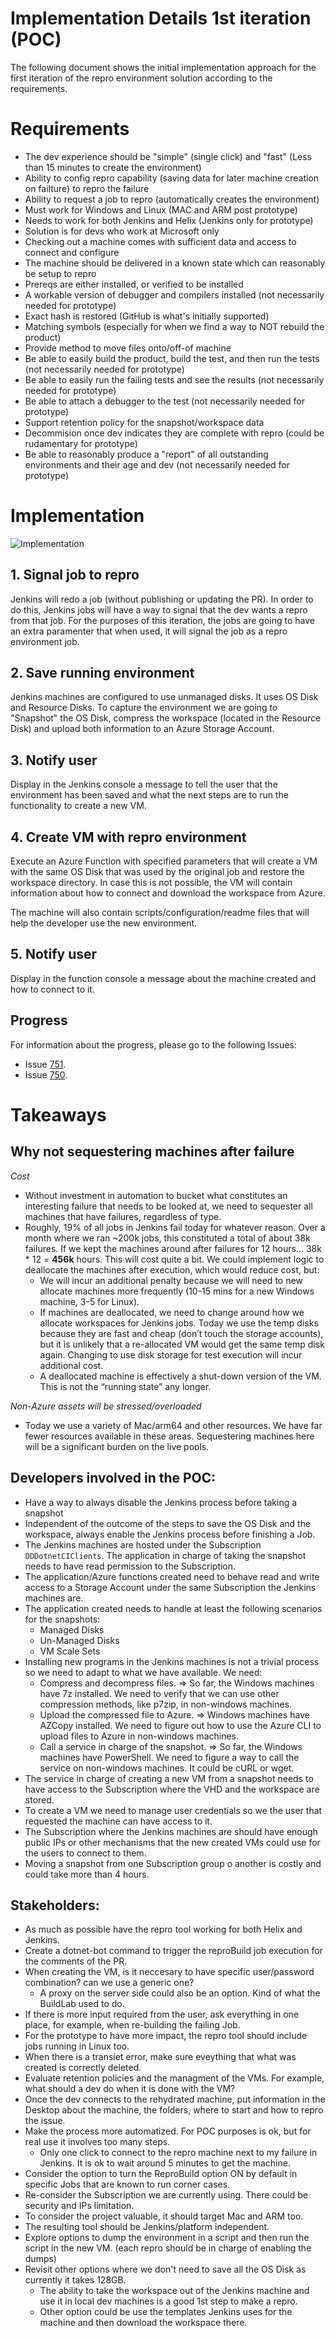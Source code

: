 # Implementation Details 1st iteration (POC)
The following document shows the initial implementation approach for the first iteration of the repro environment solution according to the requirements.

# Requirements
- The dev experience should be "simple" (single click) and "fast" (Less than 15 minutes to create the environment)
- Ability to config repro capability (saving data for later machine creation on failture) to repro the failure
- Ability to request a job to repro (automatically creates the environment)
- Must work for Windows and Linux  (MAC and ARM post prototype)
- Needs to work for both Jenkins and Helix (Jenkins only for prototype)
- Solution is for devs who work at Microsoft only
- Checking out a machine comes with sufficient data and access to connect and configure 
- The machine should be delivered in a known state which can reasonably be setup to repro
- Prereqs are either installed, or verified to be installed
- A workable version of debugger and compilers installed (not necessarily needed for prototype)
- Exact hash is restored (GitHub is what's initially supported)
- Matching symbols (especially for when we find a way to NOT rebuild the product)
- Provide method to move files onto/off-of machine
- Be able to easily build the product, build the test, and then run the tests (not necessarily needed for prototype)
- Be able to easily run the failing tests and see the results (not necessarily needed for prototype)
- Be able to attach a debugger to the test (not necessarily needed for prototype)
- Support retention policy for the snapshot/workspace data
- Decommision once dev indicates they are complete with repro (could be rudamentary for prototype)
- Be able to reasonably produce a "report" of all outstanding environments and their age and dev (not necessarily needed for prototype)

# Implementation 
![Implementation](./implementation.PNG?raw=true)

## 1. Signal job to repro
Jenkins will redo a job (without publishing or updating the PR). In order to do this, Jenkins jobs will have a way to signal that the dev wants a repro from that job. For the purposes of this iteration, the jobs are going to have an extra paramenter that when used, it will signal the job as a repro environment job.

## 2. Save running environment
Jenkins machines are configured to use unmanaged disks. It uses OS Disk and Resource Disks. To capture the environment we are going to "Snapshot" the OS Disk, compress the workspace (located in the Resource Disk) and upload both information to an Azure Storage Account.

## 3. Notify user
Display in the Jenkins console a message to tell the user that the environment has been saved and what the next steps are to run the functionality to create a new VM.

## 4. Create VM with repro environment
Execute an Azure Function with specified parameters that will create a VM with the same OS Disk that was used by the original job and restore the workspace directory. 
In case this is not possible, the VM will contain information about how to connect and download the workspace from Azure.

The machine will also contain scripts/configuration/readme files that will help the developer use the new environment.

## 5. Notify user
Display in the function console a message about the machine created and how to connect to it.

## Progress
For information about the progress, please go to the following Issues:
- Issue [751](https://github.com/dotnet/core-eng/issues/751).
- Issue [750](https://github.com/dotnet/core-eng/issues/750).

# Takeaways

## Why not sequestering machines after failure
*Cost*
-	Without investment in automation to bucket what constitutes an interesting failure that needs to be looked at, we need to sequester all machines that have failures, regardless of type.
- Roughly, 19% of all jobs in Jenkins fail today for whatever reason. Over a month where we ran ~200k jobs, this constituted a total of about 38k failures. If we kept the machines around after failures for 12 hours…
38k * 12 = **456k** hours. This will cost quite a bit. We could implement logic to deallocate the machines after execution, which would reduce cost, but:
  - We will incur an additional penalty because we will need to new allocate machines more frequently (10-15 mins for a new Windows machine, 3-5 for Linux).
  - If machines are deallocated, we need to change around how we allocate workspaces for Jenkins jobs. Today we use the temp disks because they are fast and cheap (don’t touch the storage accounts), but it is unlikely that a re-allocated VM would get the same temp disk again. Changing to use disk storage for test execution will incur additional cost.
  - A deallocated machine is effectively a shut-down version of the VM.  This is not the “running state” any longer.

*Non-Azure assets will be stressed/overloaded*
- Today we use a variety of Mac/arm64 and other resources. We have far fewer resources available in these areas. Sequestering machines here will be a significant burden on the live pools.

## Developers involved in the POC:
- Have a way to always disable the Jenkins process before taking a snapshot
- Independent of the outcome of the steps to save the OS Disk and the workspace, always enable the Jenkins process before finishing a Job.
- The Jenkins machines are hosted under the Subscription `DDDotnetCIClients`. The application in charge of taking the snapshot needs to have read permission to the Subscription.
- The application/Azure functions created need to behave read and write access to a Storage Account under the same Subscription the Jenkins machines are.
- The application created needs to handle at least the following scenarios for the snapshots: 
  - Managed Disks
  - Un-Managed Disks
  - VM Scale Sets
- Installing new programs in the Jenkins machines is not a trivial process so we need to adapt to what we have available. We need:
  - Compress and decompress files. => So far, the Windows machines have 7z installed. We need to verify that we can use other compression methods, like p7zip, in non-windows machines.
  - Upload the compressed file to Azure. => Windows machines have AZCopy installed. We need to figure out how to use the Azure CLI to upload files to Azure in non-windows machines.
  - Call a service in charge of the snapshot. => So far, the Windows machines have PowerShell. We need to figure a way to call the service on non-windows machines. It could be cURL or wget.
- The service in charge of creating a new VM from a snapshot needs to have access to the Subscription where the VHD and the workspace are stored.
- To create a VM we need to manage user credentials so we the user that requested the machine can have access to it.
- The Subscription where the Jenkins machines are should have enough public IPs or other mechanisms that the new created VMs could use for the users to connect to them.
- Moving a snapshot from one Subscription group o another is costly and could take more than 4 hours.

## Stakeholders:
- As much as possible have the repro tool working for both Helix and Jenkins.
- Create a dotnet-bot command to trigger the reproBuild job execution for the comments of the PR.
- When creating the VM, is it neccesary to have specific user/password combination? can we use a generic one?
  - A proxy on the server side could also be an option. Kind of what the BuildLab used to do.
- If there is more input required from the user, ask everything in one place, for example, when re-building the failing Job.
- For the prototype to have more impact, the repro tool should include jobs running in Linux too.
- When there is a transiet error, make sure eveything that what was created is correctly deleted.
- Evaluate retention policies and the managment of the VMs. For example, what should a dev do when it is done with the VM?
- Once the dev connects to the rehydrated machine, put information in the Desktop about the machine, the folders, where to start and how to repro the issue.
- Make the process more automatized. For POC purposes is ok, but for real use it involves too many steps. 
  - Only one click to connect to the repro machine next to my failure in Jenkins. It is ok to wait around 5 minutes to get the machine.
- Consider the option to turn the ReproBuild option ON by default in specific Jobs that are known to run corner cases.
- Re-consider the Subscription we are currently using. There could be security and IPs limitation.
- To consider the project valuable, it should target Mac and ARM too.
- The resulting tool should be Jenkins/platform independent.
- Explore options to dump the environment in a script and then run the script in the new VM. (each repro should be in charge of enabling the dumps)
- Revisit other options where we don't need to save all the OS Disk as currently it takes 128GB.
  - The ability to take the workspace out of the Jenkins machine and use it in local dev machines is a good 1st step to make a repro.
  - Other option could be use the templates Jenkins uses for the machine and then download the workspace there.
